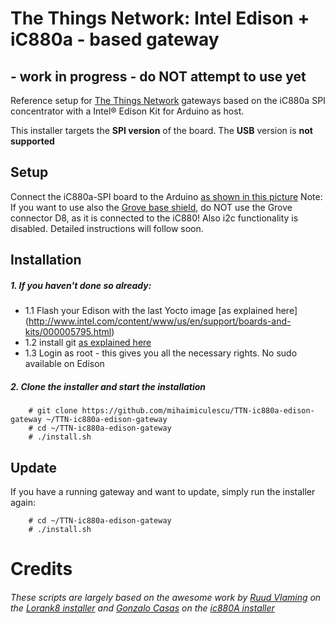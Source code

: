 # The Things Network: Intel Edison + iC880a - based gateway
## - work in progress - do NOT attempt to use yet
Reference setup for [The Things Network](http://thethingsnetwork.org/) gateways based on the iC880a SPI concentrator with a Intel® Edison Kit for Arduino as host.

This installer targets the **SPI version** of the board. The **USB** version is **not supported**

## Setup
Connect the iC880a-SPI board to the Arduino [as shown in this picture](images/Connexions.jpg)
Note: If you want to use also the [Grove base shield](http://www.seeedstudio.com/wiki/Base_shield_v2), do NOT use the Grove connector D8, as it is connected to the iC880! Also i2c functionality is disabled.
Detailed instructions will follow soon. 

## Installation
##### 1. If you haven't done so already:
 - 1.1 Flash your Edison with the last Yocto image [as explained here] (http://www.intel.com/content/www/us/en/support/boards-and-kits/000005795.html)
 - 1.2 install git [as explained here](https://github.com/w4ilun/edison-guides/wiki/Installing-Git-on-Intel-Edison)
 - 1.3 Login as root - this gives you all the necessary rights. No sudo available on Edison

##### 2. Clone the installer and start the installation

        # git clone https://github.com/mihaimiculescu/TTN-ic880a-edison-gateway ~/TTN-ic880a-edison-gateway
        # cd ~/TTN-ic880a-edison-gateway
        # ./install.sh

## Update

If you have a running gateway and want to update, simply run the installer again:

        # cd ~/TTN-ic880a-edison-gateway
        # ./install.sh

# Credits

###### These scripts are largely based on the awesome work by [Ruud Vlaming](https://github.com/devlaam) on the [Lorank8 installer](https://github.com/Ideetron/Lorank) and [Gonzalo Casas](https://github.com/gonzalocasas) on the [ic880A installer](https://github.com/ttn-zh/ic880a-gateway)
